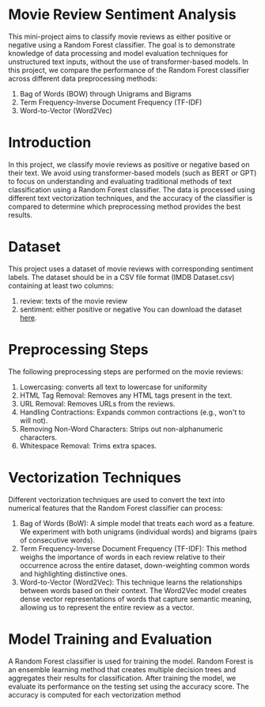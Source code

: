 # Movie Review Sentiment Analysis
This mini-project aims to classify movie reviews as either positive or negative using a Random Forest classifier. The goal is to demonstrate knowledge of data processing and model evaluation techniques for unstructured text inputs, without the use of transformer-based models.
In this project, we compare the performance of the Random Forest classifier across different data preprocessing methods:
1. Bag of Words (BOW) through Unigrams and Bigrams
2. Term Frequency-Inverse Document Frequency (TF-IDF)
3. Word-to-Vector (Word2Vec)
# Introduction
In this project, we classify movie reviews as positive or negative based on their text. We avoid using transformer-based models (such as BERT or GPT) to focus on understanding and evaluating traditional methods of text classification using a Random Forest classifier. The data is processed using different text vectorization techniques, and the accuracy of the classifier is compared to determine which preprocessing method provides the best results.
# Dataset
This project uses a dataset of movie reviews with corresponding sentiment labels. The dataset should be in a CSV file format (IMDB Dataset.csv) containing at least two columns:
1. review: texts of the movie review
2. sentiment: either positive or negative
You can download the dataset [here](https://www.kaggle.com/datasets/lakshmi25npathi/imdb-dataset-of-50k-movie-reviews).
# Preprocessing Steps
The following preprocessing steps are performed on the movie reviews:
1. Lowercasing: converts all text to lowercase for uniformity
2. HTML Tag Removal: Removes any HTML tags present in the text.
3. URL Removal: Removes URLs from the reviews.
4. Handling Contractions: Expands common contractions (e.g., won't to will not).
5. Removing Non-Word Characters: Strips out non-alphanumeric characters.
6. Whitespace Removal: Trims extra spaces.
# Vectorization Techniques
Different vectorization techniques are used to convert the text into numerical features that the Random Forest classifier can process:
1. Bag of Words (BoW): A simple model that treats each word as a feature. We experiment with both unigrams (individual words) and bigrams (pairs of consecutive words).
2. Term Frequency-Inverse Document Frequency (TF-IDF): This method weighs the importance of words in each review relative to their occurrence across the entire dataset, down-weighting common words and highlighting distinctive ones.
3. Word-to-Vector (Word2Vec): This technique learns the relationships between words based on their context. The Word2Vec model creates dense vector representations of words that capture semantic meaning, allowing us to represent the entire review as a vector.
# Model Training and Evaluation
A Random Forest classifier is used for training the model. Random Forest is an ensemble learning method that creates multiple decision trees and aggregates their results for classification. After training the model, we evaluate its performance on the testing set using the accuracy score. The accuracy is computed for each vectorization method
